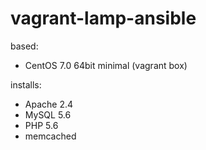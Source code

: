 # vagrant-lamp-ansible

based:
* CentOS 7.0 64bit minimal (vagrant box)

installs:
* Apache 2.4
* MySQL 5.6
* PHP 5.6
* memcached
